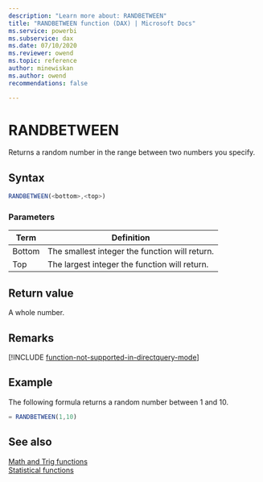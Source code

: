 ```yaml
---
description: "Learn more about: RANDBETWEEN"
title: "RANDBETWEEN function (DAX) | Microsoft Docs"
ms.service: powerbi 
ms.subservice: dax 
ms.date: 07/10/2020
ms.reviewer: owend
ms.topic: reference
author: minewiskan
ms.author: owend 
recommendations: false

---
```

# RANDBETWEEN

Returns a random number in the range between two numbers you specify.  
  
## Syntax  
  
```js
RANDBETWEEN(<bottom>,<top>)  
```
  
### Parameters  
  
|Term|Definition|  
|--------|--------------|  
|Bottom|The smallest integer the function will return.|  
|Top|The largest integer the function will return.|  
  
## Return value

A whole number.  
  
## Remarks

[!INCLUDE [function-not-supported-in-directquery-mode](includes/function-not-supported-in-directquery-mode.md)]
  
## Example

The following formula returns a random number between 1 and 10.  
  
```js
= RANDBETWEEN(1,10)  
```
  
## See also

[Math and Trig functions](math-and-trig-functions-dax.md)  
[Statistical functions](statistical-functions-dax.md)  
